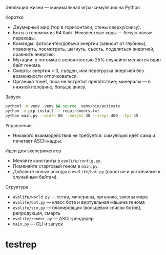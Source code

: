 Эволюция жизни — минимальная игра-симуляция на Python

Коротко
- Двумерный мир (тор в горизонтали, стены сверху/снизу).
- Боты с геномом из 64 байт. Неизвестные коды — безусловные переходы.
- Команды: фотосинтез/добыча энергии (зависит от глубины), повернуть, посмотреть, шагнуть, съесть, поделиться энергией, сравнить энергию.
- Мутации: у потомка с вероятностью 25% случайно меняется один байт генома.
- Смерть: энергия < 0, съеден, или перегрузка энергией без возможности отпочковаться.
- Органика тонет, пока не встретит препятствие; минералы — в нижней половине, больше внизу.

Запуск

```bash
python3 -m venv .venv && source .venv/bin/activate
python -m pip install -r requirements.txt
python main.py --width 80 --height 30 --steps 400 --fps 15
```

Управление
- Никакого взаимодействия не требуется: симуляция идёт сама и печатает ASCII‑кадры.

Идеи для экспериментов
- Меняйте константы в `evolife/config.py`.
- Поменяйте стартовый геном в `main.py`.
- Добавьте новые опкоды в `evolife/bot.py` (простые и устойчивые к случайным байтам).

Структура
- `evolife/world.py` — сетка, минералы, органика, законы мира
- `evolife/bot.py` — класс бота и виртуальная машина генома
- `evolife/sim.py` — планировщик (кольцевой список ботов), репродукция, смерть
- `evolife/render.py` — ASCII‑рендерер
- `main.py` — CLI и запуск

# testrep